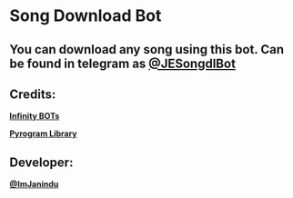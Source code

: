 # Song Download Bot

## You can download any song using this bot. Can be found in telegram as [@JESongdlBot](https://t.me/JESongdlBot)

## Credits:

<b>[Infinity BOTs](https://t.me/Infinity_BOTs)

[Pyrogram Library](https://github.com/pyrogram/pyrogram)

## Developer:

[@ImJanindu](https://t.me/ImJanindu)</b>
